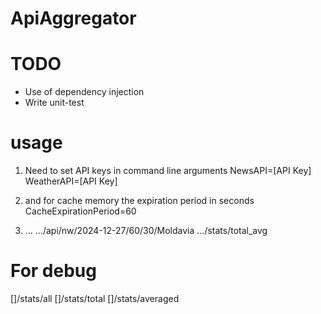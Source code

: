 # ApiAggregator

# TODO
- Use of dependency injection
- Write unit-test

# usage
1. Need to set API keys in command line arguments
NewsAPI=[API Key]
WeatherAPI=[API Key]

2. and for cache memory the expiration period in seconds
CacheExpirationPeriod=60

3. ...
.../api/nw/2024-12-27/60/30/Moldavia
.../stats/total_avg

# For debug
[]/stats/all
[]/stats/total
[]/stats/averaged

